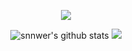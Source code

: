 <p align="center">
	<img src="https://readme-typing-svg.herokuapp.com/?lines=I%20make%20random%20apps!;I%20make%20UIs%20for%20Roblox!;Always%20learning%20new%20things&font=Jetbrains%20Mono&center=true&width=440&height=45&color=ffffff&vCenter=true&size=22"></a>
</p>

<p align="center">
	<img src="https://github-readme-stats.vercel.app/api?username=snnwer&show_icons=true&include_all_commits=true&theme=dark&hide_border=true" alt="snnwer's github stats" /></a>
	<img src="https://github-readme-stats.vercel.app/api/top-langs/?username=snnwer&layout=compact&theme=dark&hide_border=true" /></a>
</p>